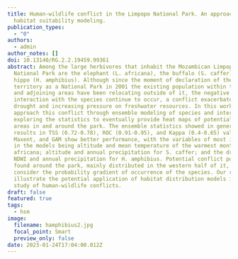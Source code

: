 ```yaml
---
title: Human-wildlife conflict in the Limpopo National Park. An approach through
  habitat suitability modeling.
publication_types:
  - "0"
authors:
  - admin
author_notes: []
doi: 10.13140/RG.2.2.19459.99361
abstract: Among the large herbivores that inhabit the Mozambican Limpopo
  National Park are the elephant (L. africana), the buffalo (S. caffer), and the
  hippo (H. amphibius). Although since the moment of declaration of the
  territory as a National Park in 2001 the existing population within the park
  and adjoining areas have been relocating outside of it, the negative human
  interaction with the species continue to occur, a conflict exacerbated by
  drought and increasing pressure on freshwater resources. In this work, we
  approach this conflict through ensemble modeling of species and interactions,
  exploring the statistics to eventually provide heat maps of potential conflict
  areas in and around the park. The ensemble statistics showed in general good
  results in TSS (0.72-0.78), ROC (0.91-0.95), and Kappa (0.4-0.65) values. RF,
  Maxent, and GAM show better performance, with the variables of most importance
  in the models being altitude and mean temperature of the warmest month for L.
  africana; altitude and annual precipitation for S. caffer; and the dry season
  NDWI and annual precipitation for H. amphibius. Potential conflict points are
  found around the park, mainly distributed in the western half of it, if we
  consider the probability gradient of occurrence of the species. Our results
  illustrate the potential application of habitat distribution models in the
  study of human-wildlife conflicts.
draft: false
featured: true
tags:
  - hsm
image:
  filename: hamphibius2.jpg
  focal_point: Smart
  preview_only: false
date: 2023-01-24T17:04:00.012Z
---
```

